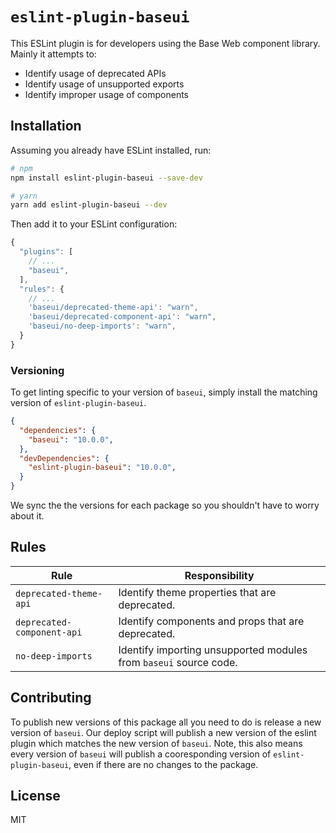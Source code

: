 # `eslint-plugin-baseui`

This ESLint plugin is for developers using the Base Web component library. Mainly it attempts to:

- Identify usage of deprecated APIs
- Identify usage of unsupported exports
- Identify improper usage of components

## Installation

Assuming you already have ESLint installed, run:

```sh
# npm
npm install eslint-plugin-baseui --save-dev

# yarn
yarn add eslint-plugin-baseui --dev
```

Then add it to your ESLint configuration:

```js
{
  "plugins": [
    // ...
    "baseui",
  ],
  "rules": {
    // ...
    'baseui/deprecated-theme-api': "warn",
    'baseui/deprecated-component-api': "warn",
    'baseui/no-deep-imports': "warn",
  }
}
```

### Versioning

To get linting specific to your version of `baseui`, simply install the matching version of `eslint-plugin-baseui`.

```json
{
  "dependencies": {
    "baseui": "10.0.0",
  },
  "devDependencies": {
    "eslint-plugin-baseui": "10.0.0",
  }
}
```

We sync the the versions for each package so you shouldn't have to worry about it. 

## Rules

| Rule | Responsibility |
| --- | --- |
| `deprecated-theme-api` | Identify theme properties that are deprecated. |
| `deprecated-component-api` | Identify components and props that are deprecated. |
| `no-deep-imports` | Identify importing unsupported modules from `baseui` source code. |

## Contributing

To publish new versions of this package all you need to do is release a new version of `baseui`. Our deploy script will publish a new version of the eslint plugin which matches the new version of `baseui`. Note, this also means every version of `baseui` will publish a cooresponding version of `eslint-plugin-baseui`, even if there are no changes to the package.

## License

MIT
